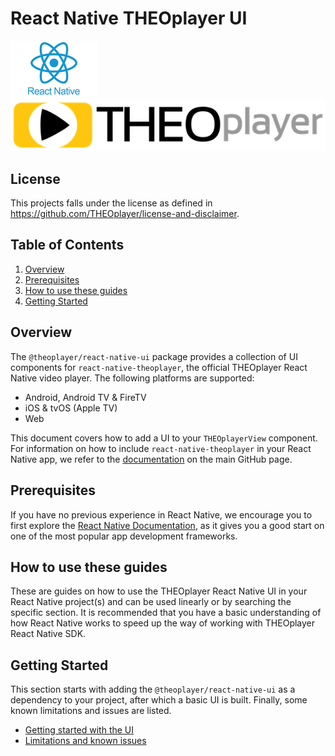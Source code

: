 # React Native THEOplayer UI

![](./doc/logo-react-native.png) ![](./doc/logo-theo.png)

## License

This projects falls under the license as defined in https://github.com/THEOplayer/license-and-disclaimer.

## Table of Contents

1. [Overview](#overview)
2. [Prerequisites](#prerequisites)
3. [How to use these guides](#how-to-use-these-guides)
4. [Getting Started](#getting-started)

## Overview

The `@theoplayer/react-native-ui` package provides a collection of UI components
for `react-native-theoplayer`, the official THEOplayer React Native video player.
The following platforms are supported:

- Android, Android TV & FireTV
- iOS & tvOS (Apple TV)
- Web

This document covers how to add a UI to your `THEOplayerView` component. For information on
how to include `react-native-theoplayer` in your React Native app, we refer to the
[documentation](https://github.com/THEOplayer/react-native-theoplayer) on the main GitHub page.

## Prerequisites

If you have no previous experience in React Native, we encourage you to first explore the
[React Native Documentation](https://reactnative.dev/docs/getting-started),
as it gives you a good start on one of the most popular app development frameworks.

## How to use these guides

These are guides on how to use the THEOplayer React Native UI in your React Native project(s) and can be used
linearly or by searching the specific section. It is recommended that you have a basic understanding of how
React Native works to speed up the way of working with THEOplayer React Native SDK.

## Getting Started

This section starts with adding the `@theoplayer/react-native-ui` as a dependency to your project,
after which a basic UI is built.
Finally, some known limitations and issues are listed.

- [Getting started with the UI](./doc/ui.md)
- [Limitations and known issues](./doc/limitations.md)
